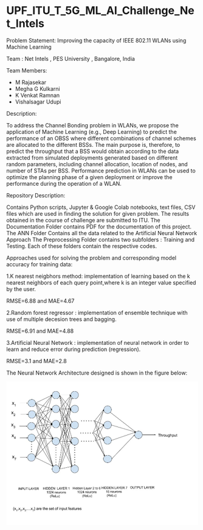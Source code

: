 # UPF_ITU_T_5G_ML_AI_Challenge_Net_Intels

Problem Statement: Improving the capacity of IEEE 802.11 WLANs using Machine Learning

Team : Net Intels , PES University , Bangalore, India

Team Members:
- M Rajasekar
- Megha G Kulkarni
- K Venkat Ramnan
- Vishalsagar Udupi

Description:

To address the Channel Bonding problem in WLANs, we propose the application of Machine Learning (e.g., Deep Learning) to predict the performance of an OBSS where different combinations of channel schemes are allocated to the different BSSs. The main purpose is, therefore, to predict the throughput that a BSS would obtain according to the data extracted from simulated deployments generated based on different random parameters, including channel allocation, location of nodes, and number of STAs per BSS.
Performance prediction in WLANs can be used to optimize the planning phase of a given deployment or improve the performance during the operation of a WLAN.

Repository Description:

Contains Python scripts, Jupyter & Google Colab notebooks, text files, CSV files which are used in finding the solution for given problem. The results obtained in the course of challenge are submitted to ITU.
The Documentation Folder contains PDF for the documentation of this project.
The ANN Folder Contains all the data related to the Artificial Neural Network Approach
The Preprocessing Folder contains two subfolders : Training and Testing. Each of these folders contain the respective codes.

Approaches used for solving the problem and corresponding model accuracy for training data:

1.K nearest neigbhors method: implementation of learning based on the k nearest neighbors of each query point,where k is an integer value specified by the user.

  RMSE=6.88 and MAE=4.67
  
2.Random forest regressor : implementation of ensemble technique with use of multiple decesion trees and bagging.

  RMSE=6.91 and MAE=4.88
  
3.Artificial Neural Network : implementation of neural network in order to learn and reduce error during prediction (regression).

 RMSE=3.1 and MAE=2.8

The Neural Network Architecture designed is shown in the figure below:

![](Neural_Network_Architecture.jpg)


 
  

